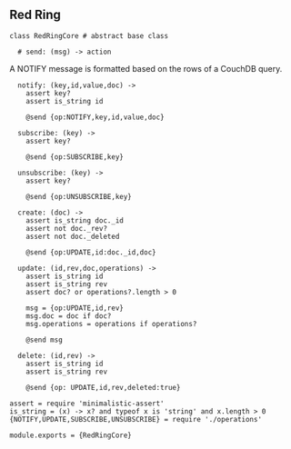 Red Ring
--------

    class RedRingCore # abstract base class

      # send: (msg) -> action

A NOTIFY message is formatted based on the rows of a CouchDB query.

      notify: (key,id,value,doc) ->
        assert key?
        assert is_string id

        @send {op:NOTIFY,key,id,value,doc}

      subscribe: (key) ->
        assert key?

        @send {op:SUBSCRIBE,key}

      unsubscribe: (key) ->
        assert key?

        @send {op:UNSUBSCRIBE,key}

      create: (doc) ->
        assert is_string doc._id
        assert not doc._rev?
        assert not doc._deleted

        @send {op:UPDATE,id:doc._id,doc}

      update: (id,rev,doc,operations) ->
        assert is_string id
        assert is_string rev
        assert doc? or operations?.length > 0

        msg = {op:UPDATE,id,rev}
        msg.doc = doc if doc?
        msg.operations = operations if operations?

        @send msg

      delete: (id,rev) ->
        assert is_string id
        assert is_string rev

        @send {op: UPDATE,id,rev,deleted:true}

    assert = require 'minimalistic-assert'
    is_string = (x) -> x? and typeof x is 'string' and x.length > 0
    {NOTIFY,UPDATE,SUBSCRIBE,UNSUBSCRIBE} = require './operations'

    module.exports = {RedRingCore}
